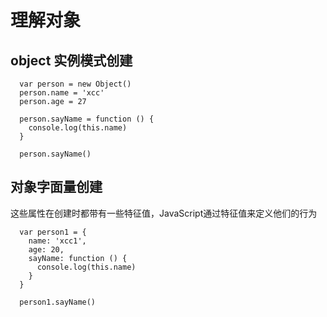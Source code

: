 # 理解对象

## object 实例模式创建

```
  var person = new Object()
  person.name = 'xcc'
  person.age = 27

  person.sayName = function () {
    console.log(this.name)
  }

  person.sayName()
```

## 对象字面量创建

这些属性在创建时都带有一些特征值，JavaScript通过特征值来定义他们的行为

```
  var person1 = {
    name: 'xcc1',
    age: 20,
    sayName: function () {
      console.log(this.name)
    }
  }

  person1.sayName()
```